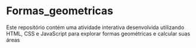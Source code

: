# Formas_geometricas
Este repositório contém uma atividade interativa desenvolvida utilizando HTML, CSS e JavaScript para explorar formas geométricas e calcular suas áreas
